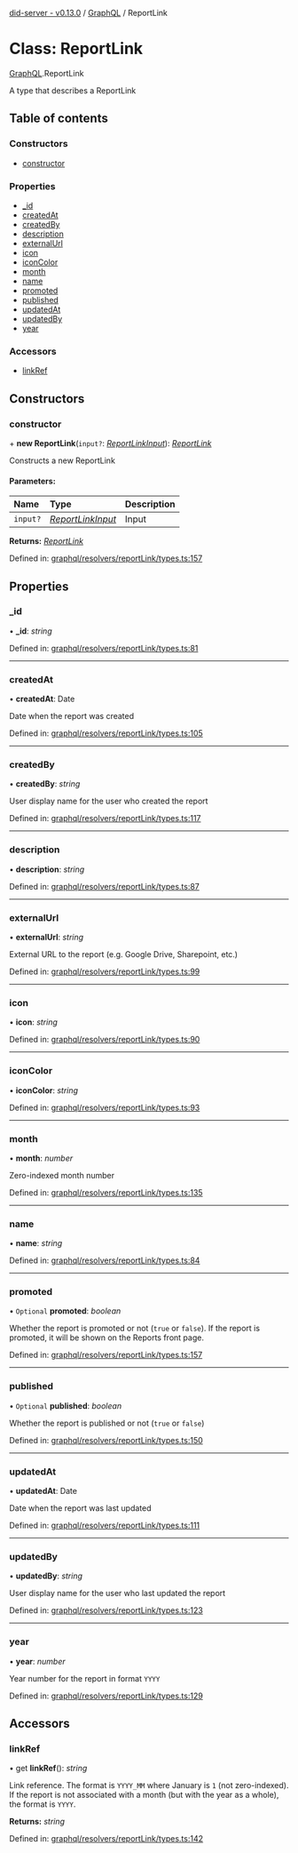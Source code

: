 [did-server - v0.13.0](../README.md) / [GraphQL](../modules/graphql.md) / ReportLink

# Class: ReportLink

[GraphQL](../modules/graphql.md).ReportLink

A type that describes a ReportLink

## Table of contents

### Constructors

- [constructor](graphql.reportlink.md#constructor)

### Properties

- [\_id](graphql.reportlink.md#_id)
- [createdAt](graphql.reportlink.md#createdat)
- [createdBy](graphql.reportlink.md#createdby)
- [description](graphql.reportlink.md#description)
- [externalUrl](graphql.reportlink.md#externalurl)
- [icon](graphql.reportlink.md#icon)
- [iconColor](graphql.reportlink.md#iconcolor)
- [month](graphql.reportlink.md#month)
- [name](graphql.reportlink.md#name)
- [promoted](graphql.reportlink.md#promoted)
- [published](graphql.reportlink.md#published)
- [updatedAt](graphql.reportlink.md#updatedat)
- [updatedBy](graphql.reportlink.md#updatedby)
- [year](graphql.reportlink.md#year)

### Accessors

- [linkRef](graphql.reportlink.md#linkref)

## Constructors

### constructor

\+ **new ReportLink**(`input?`: [*ReportLinkInput*](graphql.reportlinkinput.md)): [*ReportLink*](graphql.reportlink.md)

Constructs a new ReportLink

#### Parameters:

Name | Type | Description |
:------ | :------ | :------ |
`input?` | [*ReportLinkInput*](graphql.reportlinkinput.md) | Input    |

**Returns:** [*ReportLink*](graphql.reportlink.md)

Defined in: [graphql/resolvers/reportLink/types.ts:157](https://github.com/Puzzlepart/did/blob/dev/server/graphql/resolvers/reportLink/types.ts#L157)

## Properties

### \_id

• **\_id**: *string*

Defined in: [graphql/resolvers/reportLink/types.ts:81](https://github.com/Puzzlepart/did/blob/dev/server/graphql/resolvers/reportLink/types.ts#L81)

___

### createdAt

• **createdAt**: Date

Date when the report was created

Defined in: [graphql/resolvers/reportLink/types.ts:105](https://github.com/Puzzlepart/did/blob/dev/server/graphql/resolvers/reportLink/types.ts#L105)

___

### createdBy

• **createdBy**: *string*

User display name for the user who created the report

Defined in: [graphql/resolvers/reportLink/types.ts:117](https://github.com/Puzzlepart/did/blob/dev/server/graphql/resolvers/reportLink/types.ts#L117)

___

### description

• **description**: *string*

Defined in: [graphql/resolvers/reportLink/types.ts:87](https://github.com/Puzzlepart/did/blob/dev/server/graphql/resolvers/reportLink/types.ts#L87)

___

### externalUrl

• **externalUrl**: *string*

External URL to the report (e.g. Google Drive, Sharepoint, etc.)

Defined in: [graphql/resolvers/reportLink/types.ts:99](https://github.com/Puzzlepart/did/blob/dev/server/graphql/resolvers/reportLink/types.ts#L99)

___

### icon

• **icon**: *string*

Defined in: [graphql/resolvers/reportLink/types.ts:90](https://github.com/Puzzlepart/did/blob/dev/server/graphql/resolvers/reportLink/types.ts#L90)

___

### iconColor

• **iconColor**: *string*

Defined in: [graphql/resolvers/reportLink/types.ts:93](https://github.com/Puzzlepart/did/blob/dev/server/graphql/resolvers/reportLink/types.ts#L93)

___

### month

• **month**: *number*

Zero-indexed month number

Defined in: [graphql/resolvers/reportLink/types.ts:135](https://github.com/Puzzlepart/did/blob/dev/server/graphql/resolvers/reportLink/types.ts#L135)

___

### name

• **name**: *string*

Defined in: [graphql/resolvers/reportLink/types.ts:84](https://github.com/Puzzlepart/did/blob/dev/server/graphql/resolvers/reportLink/types.ts#L84)

___

### promoted

• `Optional` **promoted**: *boolean*

Whether the report is promoted or not (`true` or `false`). If the
report is promoted, it will be shown on the Reports front page.

Defined in: [graphql/resolvers/reportLink/types.ts:157](https://github.com/Puzzlepart/did/blob/dev/server/graphql/resolvers/reportLink/types.ts#L157)

___

### published

• `Optional` **published**: *boolean*

Whether the report is published or not (`true` or `false`)

Defined in: [graphql/resolvers/reportLink/types.ts:150](https://github.com/Puzzlepart/did/blob/dev/server/graphql/resolvers/reportLink/types.ts#L150)

___

### updatedAt

• **updatedAt**: Date

Date when the report was last updated

Defined in: [graphql/resolvers/reportLink/types.ts:111](https://github.com/Puzzlepart/did/blob/dev/server/graphql/resolvers/reportLink/types.ts#L111)

___

### updatedBy

• **updatedBy**: *string*

User display name for the user who last updated the report

Defined in: [graphql/resolvers/reportLink/types.ts:123](https://github.com/Puzzlepart/did/blob/dev/server/graphql/resolvers/reportLink/types.ts#L123)

___

### year

• **year**: *number*

Year number for the report in format `YYYY`

Defined in: [graphql/resolvers/reportLink/types.ts:129](https://github.com/Puzzlepart/did/blob/dev/server/graphql/resolvers/reportLink/types.ts#L129)

## Accessors

### linkRef

• get **linkRef**(): *string*

Link reference. The format is `YYYY_MM` where January is `1` (not zero-indexed).
If the report is not associated with a month (but with the year as a whole), the format is `YYYY`.

**Returns:** *string*

Defined in: [graphql/resolvers/reportLink/types.ts:142](https://github.com/Puzzlepart/did/blob/dev/server/graphql/resolvers/reportLink/types.ts#L142)
